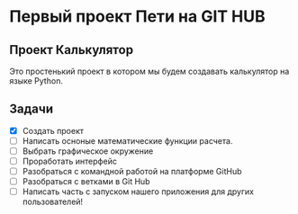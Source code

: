 # Первый проект Пети на GIT HUB

## Проект Калькулятор

Это простенький проект в котором мы будем создавать калькулятор на языке Python.

## Задачи

- [X] Создать проект
- [ ] Написать осноные математические функции расчета.
- [ ] Выбрать графическое окружение
- [ ] Проработать интерфейс
- [ ] Разобраться с командной работой на платформе GitHub
- [ ] Разобраться с ветками в Git Hub
- [ ] Написать часть с запуском нашего приложения для других пользователей!
